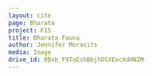 ```yaml
---
layout: cite
page: Bharata
project: F15
title: Bharata Fauna
author: Jennifer Moravits
media: Image
drive_id: 0Bxb_F9ToEshBbjhDSXExcXdHN2M
---
```

